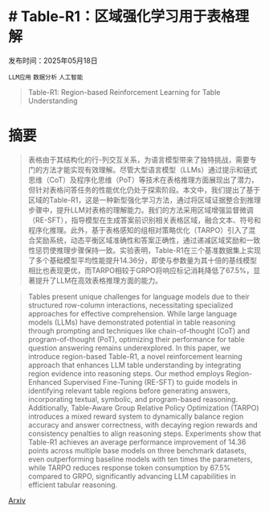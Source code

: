 # # Table-R1：区域强化学习用于表格理解

发布时间：2025年05月18日

`LLM应用` `数据分析` `人工智能`

> Table-R1: Region-based Reinforcement Learning for Table Understanding

# 摘要

> 表格由于其结构化的行-列交互关系，为语言模型带来了独特挑战，需要专门的方法才能实现有效理解。尽管大型语言模型（LLMs）通过提示和链式思维（CoT）及程序化思维（PoT）等技术在表格推理方面展现出了潜力，但针对表格问答任务的性能优化仍处于探索阶段。本文中，我们提出了基于区域的Table-R1，这是一种新型强化学习方法，通过将区域证据整合到推理步骤中，提升LLM对表格的理解能力。我们的方法采用区域增强监督微调（RE-SFT），指导模型在生成答案前识别相关表格区域，融合文本、符号和程序化推理。此外，基于表格感知的组相对策略优化（TARPO）引入了混合奖励系统，动态平衡区域准确性和答案正确性，通过递减区域奖励和一致性惩罚使推理步骤保持一致。实验表明，Table-R1在三个基准数据集上实现了多个基础模型平均性能提升14.36分，即使与参数量为其十倍的基线模型相比也表现更优，而TARPO相较于GRPO将响应标记消耗降低了67.5%，显著提升了LLM在高效表格推理方面的能力。

> Tables present unique challenges for language models due to their structured row-column interactions, necessitating specialized approaches for effective comprehension. While large language models (LLMs) have demonstrated potential in table reasoning through prompting and techniques like chain-of-thought (CoT) and program-of-thought (PoT), optimizing their performance for table question answering remains underexplored. In this paper, we introduce region-based Table-R1, a novel reinforcement learning approach that enhances LLM table understanding by integrating region evidence into reasoning steps. Our method employs Region-Enhanced Supervised Fine-Tuning (RE-SFT) to guide models in identifying relevant table regions before generating answers, incorporating textual, symbolic, and program-based reasoning. Additionally, Table-Aware Group Relative Policy Optimization (TARPO) introduces a mixed reward system to dynamically balance region accuracy and answer correctness, with decaying region rewards and consistency penalties to align reasoning steps. Experiments show that Table-R1 achieves an average performance improvement of 14.36 points across multiple base models on three benchmark datasets, even outperforming baseline models with ten times the parameters, while TARPO reduces response token consumption by 67.5% compared to GRPO, significantly advancing LLM capabilities in efficient tabular reasoning.

[Arxiv](https://arxiv.org/abs/2505.12415)